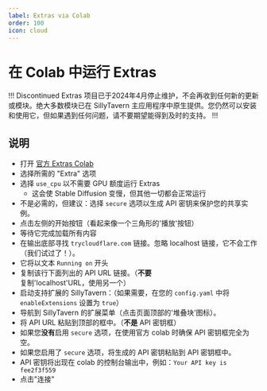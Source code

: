 ```yaml
---
label: Extras via Colab
order: 100
icon: cloud
---
```

# 在 Colab 中运行 Extras

!!! Discontinued
Extras 项目已于2024年4月停止维护，不会再收到任何新的更新或模块。绝大多数模块已在 SillyTavern 主应用程序中原生提供。您仍然可以安装和使用它，但如果遇到任何问题，请不要期望能得到及时的支持。
!!!

## 说明

* 打开 [官方 Extras Colab](https://colab.research.google.com/github/SillyTavern/SillyTavern/blob/release/colab/GPU.ipynb)
* 选择所需的 "Extra" 选项
* 选择 `use_cpu` 以不需要 GPU 额度运行 Extras
  * 这会使 Stable Diffusion 变慢，但其他一切都会正常运行
* 不是必需的，但建议：选择 `secure` 选项以生成 API 密钥来保护您的共享实例。
* 点击左侧的开始按钮（看起来像一个三角形的'播放'按钮）
* 等待它完成加载所有内容
* 在输出底部寻找 `trycloudflare.com` 链接。忽略 localhost 链接，它不会工作（我们试过了！）。
* 它将以文本 `Running on` 开头
* 复制该行下面列出的 API URL 链接。（**不要**复制'localhost'URL，使用另一个）
* 启动支持扩展的 SillyTavern：（如果需要，在您的 `config.yaml` 中将 `enableExtensions` 设置为 `true`）
* 导航到 SillyTavern 的扩展菜单（点击页面顶部的'堆叠块'图标）。
* 将 API URL 粘贴到顶部的框中。（**不是** API 密钥框）
* 如果您**没有**启用 `secure` 选项，在使用官方 colab 时确保 API 密钥框完全为空。
* 如果您启用了 `secure` 选项，将生成的 API 密钥粘贴到 API 密钥框中。
* API 密钥将出现在 colab 的控制台输出中，例如：`Your API key is fee2f3f559`
* 点击"连接"
